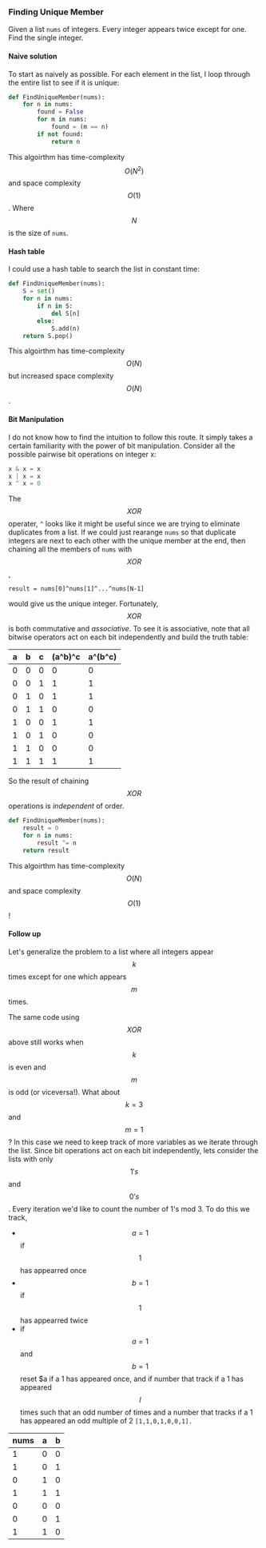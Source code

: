 ### Finding Unique Member

Given a list `nums` of integers.  Every integer appears twice except for one.  Find the single integer.

#### Naive solution

To start as naively as possible. For each element in the list, I loop through the entire list to see if it is unique:

```python
def FindUniqueMember(nums):
    for n in nums:
        found = False
        for m in nums:
            found = (m == n)
        if not found:
            return n
```

This algoirthm has time-complexity $$O(N^2)$$ and space complexity $$O(1)$$. Where $$N$$ is the size of `nums`.

#### Hash table

I could use a hash table to search the list in constant time:

```python
def FindUniqueMember(nums):
    S = set()
    for n in nums:
        if n in S:
            del S[n]
        else:
            S.add(n)
    return S.pop()
```

This algoirthm has time-complexity $$O(N)$$ but increased space complexity $$O(N)$$.

#### Bit Manipulation

I do not know how to find the intuition to follow this route.  It simply takes a certain familiarity with the power of bit manipulation. Consider all the possible pairwise bit operations on integer x:

```python
x & x = x
x | x = x
x ^ x = 0
```

The $$XOR$$ operater, `^` looks like it might be useful since we are trying to eliminate duplicates from a list.  If we could just rearange `nums` so that duplicate integers are next to each other with the unique member at the end, then chaining all the members of `nums` with $$XOR$$,
 
```result = nums[0]^nums[1]^...^nums[N-1]```

would give us the unique integer. Fortunately, $$XOR$$ is both commutative and _associative_.  To see it is associative, note that all bitwise operators act on each bit independently and build the truth table:

| a | b | c | \(a^b\)^c | a^\(b^c\) |
| --- | --- | --- | --- | --- |
| 0 | 0 | 0 | 0 | 0 |
| 0 | 0 | 1 | 1 | 1 |
| 0 | 1 | 0 | 1 | 1 |
| 0 | 1 | 1 | 0 | 0 |
| 1 | 0 | 0 | 1 | 1 |
| 1 | 0 | 1 | 0 | 0 |
| 1 | 1 | 0 | 0 | 0 |
| 1 | 1 | 1 | 1 | 1 |

So the result of chaining $$XOR$$ operations is _independent_ of order.  

```python
def FindUniqueMember(nums):
    result = 0
    for n in nums:
        result ^= n
    return result
```

This algoirthm has time-complexity $$O(N)$$ and space complexity $$O(1)$$!

#### Follow up

Let's generalize the problem to a list where all integers appear $$k$$ times except for one which appears $$m$$ times.

The same code using $$XOR$$ above still works when $$k$$ is even and $$m$$ is odd (or viceversa!).  What about $$k=3$$ and $$m=1$$? In this case we need to keep track of more variables as we iterate through the list.  Since bit operations act on each bit independently, lets consider the lists with only $$1's$$ and $$0's$$. Every iteration we'd like to count the number of 1's mod 3. To do this we track,

* $$a = 1$$ if $$1$$ has appearred once
* $$b = 1$$ if $$1$$ has appearred twice
* if $$a = 1$$ and $$b = 1$$ reset $a
  if a 1 has appeared once, and if  number that track if a 1 has appeared $$l$$ times such that an odd number of times and a number that tracks if a 1 has appeared an odd multiple of 2 `[1,1,0,1,0,0,1].`  

| nums | a | b |
|---|:-:|:-:|
| 1 | 0 | 0 |
| 1 | 0 | 1 |
| 0 | 1 | 0 |
| 1 | 1 | 1 |
| 0 | 0 | 0 |
| 0 | 0 | 1 |
| 1 | 1 | 0 |

